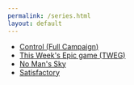 ```yaml
---
permalink: /series.html
layout: default
---
```

- [Control (Full Campaign)](https://www.youtube.com/watch?v=xL7a0waR76M&list=PLuRZiBd8Z0AqM5wSxnBi6Jn7XJCkT2SZQ)
- [This Week's Epic game (TWEG)](https://www.youtube.com/watch?v=rOLYk_M4VBg&list=PLuRZiBd8Z0AoTkJDq4-EwlVAX_PRAfZMK)
- [No Man's Sky](https://www.youtube.com/watch?v=Pfj9j64duFs&list=PLuRZiBd8Z0AqQu2zZVGclTt4q0hfYRrgB)
- [Satisfactory](https://www.youtube.com/watch?v=F2zch49qDwI&list=PLuRZiBd8Z0Aq5GqtK5UoLY66ZI3Sg-3tS)
